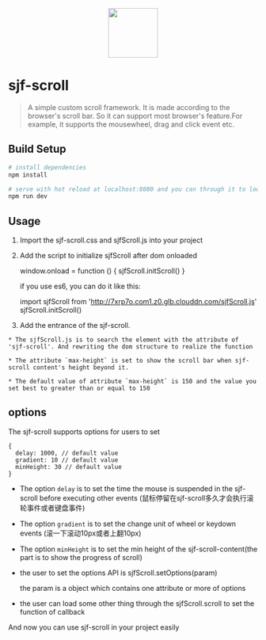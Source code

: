 <div align="center">
  <img src="http://7xrp7o.com1.z0.glb.clouddn.com/sparrow.png" width="100" height="100" alt="">
</div>

# sjf-scroll
> A simple custom scroll framework. It is made according to the browser's scroll bar. So it can support most browser's feature.For example, it supports the mousewheel, drag and click event etc.

## Build Setup

``` bash
# install dependencies
npm install

# serve with hot reload at localhost:8080 and you can through it to look the example of sjf-scroll
npm run dev

```
## Usage 

  1. Import the sjf-scroll.css and sjfScroll.js into your project 

        <link rel="stylesheet" href="http://7xrp7o.com1.z0.glb.clouddn.com/sjf-scroll.css">
        <script src="http://7xrp7o.com1.z0.glb.clouddn.com/sjfScroll.js"></script>

  2. Add the script to initialize sjfScroll after dom onloaded

        window.onload = function () {
          sjfScroll.initScroll()
        }

      if you use es6, you can do it like this:

        import sjfScroll from 'http://7xrp7o.com1.z0.glb.clouddn.com/sjfScroll.js'
        sjfScroll.initScroll()

  3. Add the entrance of the sjf-scroll.

        <div sjf-scroll max-height="150"></div>
  
    * The sjfScroll.js is to search the element with the attribute of 'sjf-scroll'. And rewriting the dom structure to realize the function

    * The attribute `max-height` is set to show the scroll bar when sjf-scroll content's height beyond it.

    * The default value of attribute `max-height` is 150 and the value you set best to greater than or equal to 150

## options
The sjf-scroll supports options for users to set
    
    {
      delay: 1000, // default value
      gradient: 10 // default value
      minHeight: 30 // default value
    }

  * The option `delay` is to set the time the mouse is suspended in the sjf-scroll before executing other events
    (鼠标停留在sjf-scroll多久才会执行滚轮事件或者键盘事件)

  * The option `gradient` is to set the change unit of wheel or keydown events
    (滚一下滚动10px或者上翻10px)

  * The option `minHeight` is to set the min height of the sjf-scroll-content(the part is to show the progress of scroll)

  * the user to set the options API is sjfScroll.setOptions(param)
  
    the param is a object which contains one attribute or more of options

  * the user can load some other thing through the sjfScroll.scroll to set the function of callback

And now you can use sjf-scroll in your project easily

